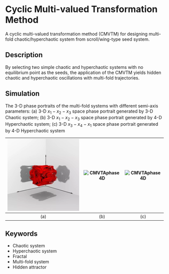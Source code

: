 # Cyclic Multi-valued Transformation Method
A cyclic multi-valued transformation method (CMVTM) for designing multi-fold chaotic/hyperchaotic system from scroll/wing-type seed system.

## Description
By selecting two simple chaotic and hyperchaotic systems with no equilibrium point as the seeds, the application of the CMVTM yields hidden chaotic and hyperchaotic oscillations with multi-fold trajectories. 

## Simulation
The 3-D phase portraits of the multi-fold systems with different semi-axis parameters: (a) 3-D $x_1-x_2-x_3$ space phase portrait generated by 3-D Chaotic system; (b) 3-D $x_1-x_2-x_3$ space phase portrait generated by 4-D Hyperchaotic system; (c) 3-D $x_3-x_4-x_1$ space phase portrait generated by 4-D Hyperchaotic system

| ![CMVTAphase3D](./CMVTAphase3D_tra_123_anim.webp) | ![CMVTAphase4D](./CMVTAphase4D_tra_123_anim.webp) | ![CMVTAphase4D](./CMVTAphase4D_tra_341_anim.webp) |
| :---------------------: | :-------------------: | :-------------------: |
| (a)                     | (b)                   | (c)                   |

## Keywords
- Chaotic system
- Hyperchaotic system
- Fractal
- Multi-fold system
- Hidden attractor  

